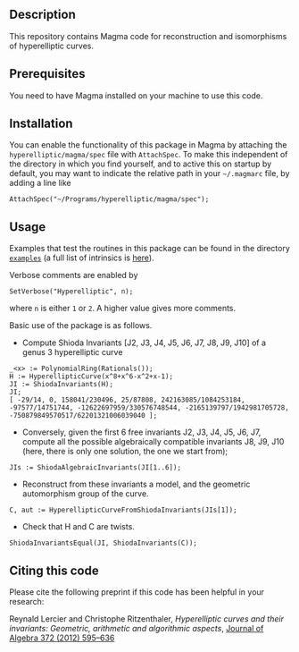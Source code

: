 Description
--

This repository contains Magma code for reconstruction and isomorphisms of hyperelliptic curves.

Prerequisites
--

You need to have Magma installed on your machine to use this code.

Installation
--

You can enable the functionality of this package in Magma by attaching the `hyperelliptic/magma/spec` file with `AttachSpec`. To make this independent of the directory in which you find yourself, and to active this on startup by default, you may want to indicate the relative path in your `~/.magmarc` file, by adding a line like
```
AttachSpec("~/Programs/hyperelliptic/magma/spec");
```

Usage
--

Examples that test the routines in this package can be found in the directory
[`examples`](examples) (a full list of intrinsics is [here](intrinsics.md)).

Verbose comments are enabled by
```
SetVerbose("Hyperelliptic", n);
```
where `n` is either `1` or `2`. A higher value gives more comments.

Basic use of the package is as follows.

* Compute Shioda Invariants [J2, J3, J4, J5, J6, J7, J8, J9, J10] of a genus 3
  hyperelliptic curve

```
_<x> := PolynomialRing(Rationals());
H := HyperellipticCurve(x^8+x^6-x^2+x-1);
JI := ShiodaInvariants(H);
JI;
[ -29/14, 0, 158041/230496, 25/87808, 242163085/1084253184, -97577/14751744, -12622697959/330576748544, -2165139797/1942981705728, -750879849570517/62201321006039040 ];
```

* Conversely, given the first 6 free invariants J2, J3, J4, J5, J6, J7,
  compute all the possible algebraically compatible invariants J8, J9, J10
  (here, there is only one solution, the one we start from);

```
JIs := ShiodaAlgebraicInvariants(JI[1..6]);
```

* Reconstruct from these invariants a model, and the geometric automorphism
  group of the curve.

```
C, aut := HyperellipticCurveFromShiodaInvariants(JIs[1]);
```

* Check that H and C are twists.

```
ShiodaInvariantsEqual(JI, ShiodaInvariants(C));
```

Citing this code
--

Please cite the following preprint if this code has been helpful in your research:

Reynald Lercier and Christophe Ritzenthaler,
*Hyperelliptic curves and their invariants: Geometric, arithmetic and algorithmic aspects*,
[Journal of Algebra 372 (2012) 595–636](http://dx.doi.org/10.1016/j.jalgebra.2012.07.054)
